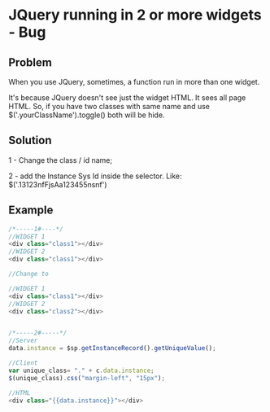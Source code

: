 # JQuery running in 2 or more widgets - Bug



## Problem

When you use JQuery, sometimes, a function run in more than one widget.

It's because JQuery doesn't see just the widget HTML. It sees all page HTML. So, if you have two classes with same name and use $('.yourClassName').toggle() both will be hide.

## Solution

1 - Change the class / id name;

2 - add the Instance Sys Id inside the selector. Like: $('.13123nfFjsAa123455nsnf')



## Example

``` javascript
/*-----1#----*/
//WIDGET 1
<div class="class1"></div>
//WIDGET 2
<div class="class1"></div>

//Change to 

//WIDGET 1
<div class="class1"></div>
//WIDGET 2
<div class="class2"></div>


/*-----2#-----*/
//Server
data.instance = $sp.getInstanceRecord().getUniqueValue();

//Client
var unique_class= "." + c.data.instance;
$(unique_class).css("margin-left", "15px");

//HTML
<div class="{{data.instance}}"></div>

```

